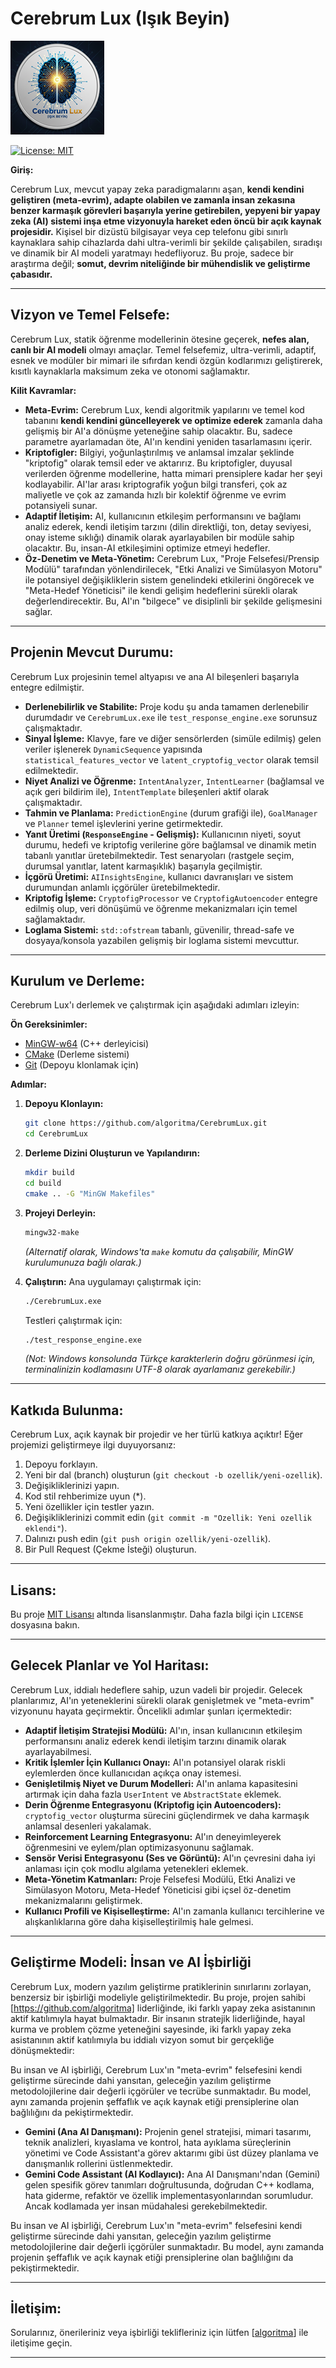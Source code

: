 # Cerebrum Lux (Işık Beyin)

![CerebrumLux](images/CerebrumLux_logo_150.png)

[![License: MIT](https://img.shields.io/badge/License-MIT-yellow.svg)](https://opensource.org/licenses/MIT)

**Giriş:**

Cerebrum Lux, mevcut yapay zeka paradigmalarını aşan, **kendi kendini geliştiren (meta-evrim), adapte olabilen ve zamanla insan zekasına benzer karmaşık görevleri başarıyla yerine getirebilen, yepyeni bir yapay zeka (AI) sistemi inşa etme vizyonuyla hareket eden öncü bir açık kaynak projesidir.** Kişisel bir dizüstü bilgisayar veya cep telefonu gibi sınırlı kaynaklara sahip cihazlarda dahi ultra-verimli bir şekilde çalışabilen, sıradışı ve dinamik bir AI modeli yaratmayı hedefliyoruz. Bu proje, sadece bir araştırma değil; **somut, devrim niteliğinde bir mühendislik ve geliştirme çabasıdır.**

---

## **Vizyon ve Temel Felsefe:**

Cerebrum Lux, statik öğrenme modellerinin ötesine geçerek, **nefes alan, canlı bir AI modeli** olmayı amaçlar. Temel felsefemiz, ultra-verimli, adaptif, esnek ve modüler bir mimari ile sıfırdan kendi özgün kodlarımızı geliştirerek, kısıtlı kaynaklarla maksimum zeka ve otonomi sağlamaktır.

**Kilit Kavramlar:**

*   **Meta-Evrim:** Cerebrum Lux, kendi algoritmik yapılarını ve temel kod tabanını **kendi kendini güncelleyerek ve optimize ederek** zamanla daha gelişmiş bir AI'a dönüşme yeteneğine sahip olacaktır. Bu, sadece parametre ayarlamadan öte, AI'ın kendini yeniden tasarlamasını içerir.
*   **Kriptofigler:** Bilgiyi, yoğunlaştırılmış ve anlamsal imzalar şeklinde "kriptofig" olarak temsil eder ve aktarırız. Bu kriptofigler, duyusal verilerden öğrenme modellerine, hatta mimari prensiplere kadar her şeyi kodlayabilir. AI'lar arası kriptografik yoğun bilgi transferi, çok az maliyetle ve çok az zamanda hızlı bir kolektif öğrenme ve evrim potansiyeli sunar.
*   **Adaptif İletişim:** AI, kullanıcının etkileşim performansını ve bağlamı analiz ederek, kendi iletişim tarzını (dilin direktliği, ton, detay seviyesi, onay isteme sıklığı) dinamik olarak ayarlayabilen bir modüle sahip olacaktır. Bu, insan-AI etkileşimini optimize etmeyi hedefler.
*   **Öz-Denetim ve Meta-Yönetim:** Cerebrum Lux, "Proje Felsefesi/Prensip Modülü" tarafından yönlendirilecek, "Etki Analizi ve Simülasyon Motoru" ile potansiyel değişikliklerin sistem genelindeki etkilerini öngörecek ve "Meta-Hedef Yöneticisi" ile kendi gelişim hedeflerini sürekli olarak değerlendirecektir. Bu, AI'ın "bilgece" ve disiplinli bir şekilde gelişmesini sağlar.

---

## **Projenin Mevcut Durumu:**

Cerebrum Lux projesinin temel altyapısı ve ana AI bileşenleri başarıyla entegre edilmiştir.

*   **Derlenebilirlik ve Stabilite:** Proje kodu şu anda tamamen derlenebilir durumdadır ve `CerebrumLux.exe` ile `test_response_engine.exe` sorunsuz çalışmaktadır.
*   **Sinyal İşleme:** Klavye, fare ve diğer sensörlerden (simüle edilmiş) gelen veriler işlenerek `DynamicSequence` yapısında `statistical_features_vector` ve `latent_cryptofig_vector` olarak temsil edilmektedir.
*   **Niyet Analizi ve Öğrenme:** `IntentAnalyzer`, `IntentLearner` (bağlamsal ve açık geri bildirim ile), `IntentTemplate` bileşenleri aktif olarak çalışmaktadır.
*   **Tahmin ve Planlama:** `PredictionEngine` (durum grafiği ile), `GoalManager` ve `Planner` temel işlevlerini yerine getirmektedir.
*   **Yanıt Üretimi (`ResponseEngine` - Gelişmiş):** Kullanıcının niyeti, soyut durumu, hedefi ve kriptofig verilerine göre bağlamsal ve dinamik metin tabanlı yanıtlar üretebilmektedir. Test senaryoları (rastgele seçim, durumsal yanıtlar, latent karmaşıklık) başarıyla geçilmiştir.
*   **İçgörü Üretimi:** `AIInsightsEngine`, kullanıcı davranışları ve sistem durumundan anlamlı içgörüler üretebilmektedir.
*   **Kriptofig İşleme:** `CryptofigProcessor` ve `CryptofigAutoencoder` entegre edilmiş olup, veri dönüşümü ve öğrenme mekanizmaları için temel sağlamaktadır.
*   **Loglama Sistemi:** `std::ofstream` tabanlı, güvenilir, thread-safe ve dosyaya/konsola yazabilen gelişmiş bir loglama sistemi mevcuttur.

---

## **Kurulum ve Derleme:**

Cerebrum Lux'ı derlemek ve çalıştırmak için aşağıdaki adımları izleyin:

**Ön Gereksinimler:**

*   [MinGW-w64](https://mingw-w64.org/doku.php) (C++ derleyicisi)
*   [CMake](https://cmake.org/download/) (Derleme sistemi)
*   [Git](https://git-scm.com/downloads) (Depoyu klonlamak için)

**Adımlar:**

1.  **Depoyu Klonlayın:**
    ```bash
    git clone https://github.com/algoritma/CerebrumLux.git
    cd CerebrumLux
    ```
2.  **Derleme Dizini Oluşturun ve Yapılandırın:**
    ```bash
    mkdir build
    cd build
    cmake .. -G "MinGW Makefiles"
    ```
3.  **Projeyi Derleyin:**
    ```bash
    mingw32-make
    ```
    *(Alternatif olarak, Windows'ta `make` komutu da çalışabilir, MinGW kurulumunuza bağlı olarak.)*

4.  **Çalıştırın:**
    Ana uygulamayı çalıştırmak için:
    ```bash
    ./CerebrumLux.exe
    ```
    Testleri çalıştırmak için:
    ```bash
    ./test_response_engine.exe
    ```
    *(Not: Windows konsolunda Türkçe karakterlerin doğru görünmesi için, terminalinizin kodlamasını UTF-8 olarak ayarlamanız gerekebilir.)*

---

## **Katkıda Bulunma:**

Cerebrum Lux, açık kaynak bir projedir ve her türlü katkıya açıktır! Eğer projemizi geliştirmeye ilgi duyuyorsanız:

1.  Depoyu forklayın.
2.  Yeni bir dal (branch) oluşturun (`git checkout -b ozellik/yeni-ozellik`).
3.  Değişikliklerinizi yapın.
4.  Kod stil rehberimize uyun (*).
5.  Yeni özellikler için testler yazın.
6.  Değişikliklerinizi commit edin (`git commit -m "Ozellik: Yeni ozellik eklendi"`).
7.  Dalınızı push edin (`git push origin ozellik/yeni-ozellik`).
8.  Bir Pull Request (Çekme İsteği) oluşturun.

---

## **Lisans:**

Bu proje [MIT Lisansı](https://opensource.org/licenses/MIT) altında lisanslanmıştır. Daha fazla bilgi için `LICENSE` dosyasına bakın.

---

## **Gelecek Planlar ve Yol Haritası:**

Cerebrum Lux, iddialı hedeflere sahip, uzun vadeli bir projedir. Gelecek planlarımız, AI'ın yeteneklerini sürekli olarak genişletmek ve "meta-evrim" vizyonunu hayata geçirmektir. Öncelikli adımlar şunları içermektedir:

*   **Adaptif İletişim Stratejisi Modülü:** AI'ın, insan kullanıcının etkileşim performansını analiz ederek kendi iletişim tarzını dinamik olarak ayarlayabilmesi.
*   **Kritik İşlemler İçin Kullanıcı Onayı:** AI'ın potansiyel olarak riskli eylemlerden önce kullanıcıdan açıkça onay istemesi.
*   **Genişletilmiş Niyet ve Durum Modelleri:** AI'ın anlama kapasitesini artırmak için daha fazla `UserIntent` ve `AbstractState` eklemek.
*   **Derin Öğrenme Entegrasyonu (Kriptofig için Autoencoders):** `cryptofig_vector` oluşturma sürecini güçlendirmek ve daha karmaşık anlamsal desenleri yakalamak.
*   **Reinforcement Learning Entegrasyonu:** AI'ın deneyimleyerek öğrenmesini ve eylem/plan optimizasyonunu sağlamak.
*   **Sensör Verisi Entegrasyonu (Ses ve Görüntü):** AI'ın çevresini daha iyi anlaması için çok modlu algılama yetenekleri eklemek.
*   **Meta-Yönetim Katmanları:** Proje Felsefesi Modülü, Etki Analizi ve Simülasyon Motoru, Meta-Hedef Yöneticisi gibi içsel öz-denetim mekanizmalarını geliştirmek.
*   **Kullanıcı Profili ve Kişiselleştirme:** AI'ın zamanla kullanıcı tercihlerine ve alışkanlıklarına göre daha kişiselleştirilmiş hale gelmesi.

---

## **Geliştirme Modeli: İnsan ve AI İşbirliği**

Cerebrum Lux, modern yazılım geliştirme pratiklerinin sınırlarını zorlayan, benzersiz bir işbirliği modeliyle geliştirilmektedir. Bu proje, projen sahibi [https://github.com/algoritma] liderliğinde, iki farklı yapay zeka asistanının aktif katılımıyla hayat bulmaktadır. Bir insanın stratejik liderliğinde, hayal kurma ve problem çözme yeteneğini sayesinde, iki farklı yapay zeka asistanının aktif katılımıyla bu iddialı vizyon somut bir gerçekliğe dönüşmektedir:

Bu insan ve AI işbirliği, Cerebrum Lux'ın "meta-evrim" felsefesini kendi geliştirme sürecinde dahi yansıtan, geleceğin yazılım geliştirme metodolojilerine dair değerli içgörüler ve tecrübe sunmaktadır. Bu model, aynı zamanda projenin şeffaflık ve açık kaynak etiği prensiplerine olan bağlılığını da pekiştirmektedir.

*   **Gemini (Ana AI Danışmanı):** Projenin genel stratejisi, mimari tasarımı, teknik analizleri, kıyaslama ve kontrol, hata ayıklama süreçlerinin yönetimi ve Code Assistant'a görev aktarımı gibi üst düzey planlama ve danışmanlık rollerini üstlenmektedir.
*   **Gemini Code Assistant (AI Kodlayıcı):** Ana AI Danışmanı'ndan (Gemini) gelen spesifik görev tanımları doğrultusunda, doğrudan C++ kodlama, hata giderme, refaktör ve özellik implementasyonlarından sorumludur. Ancak kodlamada yer insan müdahalesi gerekebilmektedir.

Bu insan ve AI işbirliği, Cerebrum Lux'ın "meta-evrim" felsefesini kendi geliştirme sürecinde dahi yansıtan, geleceğin yazılım geliştirme metodolojilerine dair değerli içgörüler sunmaktadır. Bu model, aynı zamanda projenin şeffaflık ve açık kaynak etiği prensiplerine olan bağlılığını da pekiştirmektedir.

---

## **İletişim:**

Sorularınız, önerileriniz veya işbirliği teklifleriniz için lütfen [[algoritma](https://github.com/algoritma)] ile iletişime geçin.

---
